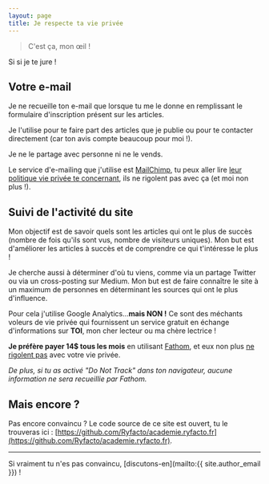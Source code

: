 ```yaml
---
layout: page
title: Je respecte ta vie privée
---
```


> C'est ça, mon œil !

Si si je te jure !

## Votre e-mail

Je ne recueille ton e-mail que lorsque tu me le donne en remplissant le formulaire d'inscription présent sur les articles.

Je l'utilise pour te faire part des articles que je publie ou pour te contacter directement (car ton avis compte beaucoup pour moi !).

Je ne le partage avec personne ni ne le vends.

Le service d'e-mailing que j'utilise est [MailChimp](https://mailchimp.com), tu peux aller lire [leur politique vie privée te concernant](https://mailchimp.com/legal/privacy/#3._Privacy_for_Contacts), ils ne rigolent pas avec ça (et moi non plus !).

## Suivi de l'activité du site

Mon objectif est de savoir quels sont les articles qui ont le plus de succès (nombre de fois qu'ils sont vus, nombre de visiteurs uniques). Mon but est d'améliorer les articles à succès et de comprendre ce qui t'intéresse le plus !

Je cherche aussi à déterminer d'où tu viens, comme via un partage Twitter ou via un cross-posting sur Medium. Mon but est de faire connaître le site à un maximum de personnes en déterminant les sources qui ont le plus d'influence.

Pour cela j'utilise Google Analytics...__mais NON !__ Ce sont des méchants voleurs de vie privée qui fournissent un service gratuit en échange d'informations sur __TOI__, mon cher lecteur ou ma chère lectrice !

__Je préfère payer 14$ tous les mois__ en utilisant [Fathom](https://usefathom.com/), et eux non plus [ne rigolent pas](https://usefathom.com/data/) avec votre vie privée.

_De plus, si tu as activé "Do Not Track" dans ton navigateur, aucune information ne sera recueillie par Fathom._

## Mais encore ?

Pas encore convaincu ? Le code source de ce site est ouvert, tu le trouveras ici : [https://github.com/Ryfacto/academie.ryfacto.fr](https://github.com/Ryfacto/academie.ryfacto.fr).

---

Si vraiment tu n'es pas convaincu, [discutons-en](mailto:{{ site.author_email }}) !
